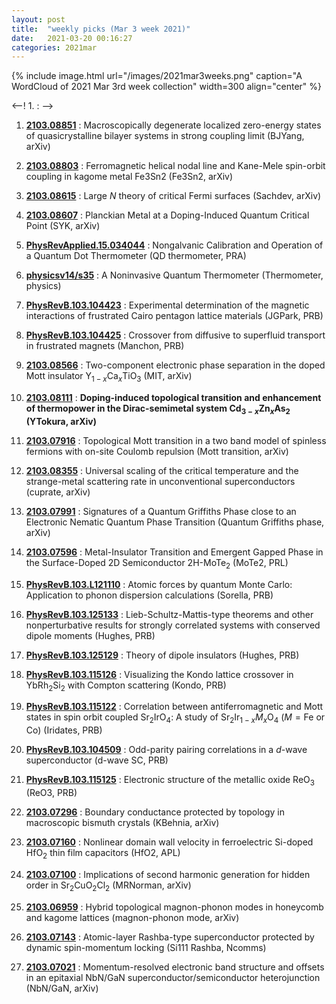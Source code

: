 ```yaml
---
layout: post
title:  "weekly picks (Mar 3 week 2021)"
date:   2021-03-20 00:16:27
categories: 2021mar
---
```


{% include image.html url="/images/2021mar3weeks.png" caption="A WordCloud of 2021 Mar 3rd week collection" width=300 align="center" %}


<--! 1. **[]()** : -->

1. **[2103.08851](http://arxiv.org/abs/2103.08851)** : Macroscopically degenerate localized zero-energy states of quasicrystalline bilayer systems in strong coupling limit (BJYang, arXiv)

1. **[2103.08803](http://arxiv.org/abs/2103.08803)** : Ferromagnetic helical nodal line and Kane-Mele spin-orbit coupling in kagome metal Fe3Sn2 (Fe3Sn2, arXiv)

1. **[2103.08615](http://arxiv.org/abs/2103.08615)** : Large $N$ theory of critical Fermi surfaces (Sachdev, arXiv)

1. **[2103.08607](http://arxiv.org/abs/2103.08607)** : Planckian Metal at a Doping-Induced Quantum Critical Point (SYK, arXiv)

1. **[PhysRevApplied.15.034044](https://link.aps.org/doi/10.1103/PhysRevApplied.15.034044)** : Nongalvanic Calibration and Operation of a Quantum Dot Thermometer (QD thermometer, PRA)

1. **[physicsv14/s35](https://physics.aps.org/articles/v14/s35)** : A Noninvasive Quantum Thermometer (Thermometer, physics)

1. **[PhysRevB.103.104423](https://link.aps.org/doi/10.1103/PhysRevB.103.104423)** : Experimental determination of the magnetic interactions of frustrated Cairo pentagon lattice materials (JGPark, PRB)

1. **[PhysRevB.103.104425](https://link.aps.org/doi/10.1103/PhysRevB.103.104425)** : Crossover from diffusive to superfluid transport in frustrated magnets (Manchon, PRB)

1. **[2103.08566](http://arxiv.org/abs/2103.08566)** : Two-component electronic phase separation in the doped Mott insulator Y$_{1-x}$Ca$_{x}$TiO$_{3}$ (MIT, arXiv)

1. **[2103.08111](http://arxiv.org/abs/2103.08111)** : **Doping-induced topological transition and enhancement of thermopower in the Dirac-semimetal system Cd$_{3-x}$Zn$_x$As$_2$ (YTokura, arXiv)**

1. **[2103.07916](http://arxiv.org/abs/2103.07916)** : Topological Mott transition in a two band model of spinless fermions with on-site Coulomb repulsion (Mott transition, arXiv)

1. **[2103.08355](http://arxiv.org/abs/2103.08355)** : Universal scaling of the critical temperature and the strange-metal scattering rate in unconventional superconductors (cuprate, arXiv)

1. **[2103.07991](http://arxiv.org/abs/2103.07991)** : Signatures of a Quantum Griffiths Phase close to an Electronic Nematic Quantum Phase Transition (Quantum Griffiths phase, arXiv)

1. **[2103.07596](http://arxiv.org/abs/2103.07596)** : Metal-Insulator Transition and Emergent Gapped Phase in the Surface-Doped 2D Semiconductor 2H-MoTe$_2$ (MoTe2, PRL)

1. **[PhysRevB.103.L121110](https://link.aps.org/doi/10.1103/PhysRevB.103.L121110)** : Atomic forces by quantum Monte Carlo: Application to phonon dispersion calculations (Sorella, PRB)

1. **[PhysRevB.103.125133](https://link.aps.org/doi/10.1103/PhysRevB.103.125133)** : Lieb-Schultz-Mattis-type theorems and other nonperturbative results for strongly correlated systems with conserved dipole moments (Hughes, PRB)

1. **[PhysRevB.103.125129](https://link.aps.org/doi/10.1103/PhysRevB.103.125129)** : Theory of dipole insulators (Hughes, PRB)

1. **[PhysRevB.103.115126](https://link.aps.org/doi/10.1103/PhysRevB.103.115126)** : Visualizing the Kondo lattice crossover in ${\mathrm{YbRh}}_{2}{\mathrm{Si}}_{2}$ with Compton scattering (Kondo, PRB)

1. **[PhysRevB.103.115122](https://link.aps.org/doi/10.1103/PhysRevB.103.115122)** : Correlation between antiferromagnetic and Mott states in spin orbit coupled ${\mathrm{Sr}}_{2}\mathrm{Ir}{\mathrm{O}}_{4}$: A study of ${\mathrm{Sr}}_{2}{\mathrm{Ir}}_{1\ensuremath{-}x}{M}_{x}{\mathrm{O}}_{4}$ ($M=\mathrm{Fe}$ or Co) (Iridates, PRB)

1. **[PhysRevB.103.104509](https://link.aps.org/doi/10.1103/PhysRevB.103.104509)** : Odd-parity pairing correlations in a $d$-wave superconductor (d-wave SC, PRB)

1. **[PhysRevB.103.115125](https://link.aps.org/doi/10.1103/PhysRevB.103.115125)** : Electronic structure of the metallic oxide ${\mathrm{ReO}}_{3}$ (ReO3, PRB)

1. **[2103.07296](http://arxiv.org/abs/2103.07296)** : Boundary conductance protected by topology in macroscopic bismuth crystals (KBehnia, arXiv)

1. **[2103.07160](http://arxiv.org/abs/2103.07160)** : Nonlinear domain wall velocity in ferroelectric Si-doped HfO$_{2}$ thin film capacitors (HfO2, APL)

1. **[2103.07100](http://arxiv.org/abs/2103.07100)** : Implications of second harmonic generation for hidden order in Sr$_2$CuO$_2$Cl$_2$ (MRNorman, arXiv)

1. **[2103.06959](http://arxiv.org/abs/2103.06959)** : Hybrid topological magnon-phonon modes in honeycomb and kagome lattices (magnon-phonon mode, arXiv)

1. **[2103.07143](http://arxiv.org/abs/2103.07143)** : Atomic-layer Rashba-type superconductor protected by dynamic spin-momentum locking (Si111 Rashba, Ncomms)

1. **[2103.07021](http://arxiv.org/abs/2103.07021)** : Momentum-resolved electronic band structure and offsets in an epitaxial NbN/GaN superconductor/semiconductor heterojunction (NbN/GaN, arXiv)

